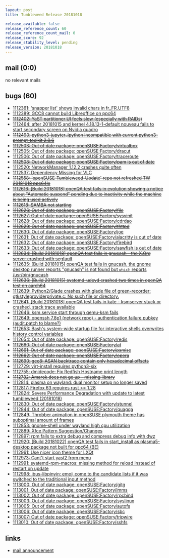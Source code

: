 ```yaml
---
layout: post
title: Tumbleweed Release 20181018

release_available: false
release_reference_count: 60
release_reference_count_mail: 0
release_score: 92
release_stability_level: pending
release_version: 20181018
---
```


## mail (0:0)

no relevant mails

## bugs (60)

<!--more-->

- [1112361: 'snapper list' shows invalid chars in fr_FR.UTF8](https://bugzilla.opensuse.org/show_bug.cgi?id=1112361)
- [1112389: GCC8 cannot build Libreoffice on ppc64](https://bugzilla.opensuse.org/show_bug.cgi?id=1112389)
- ~~[1112402: YaST partitioner UI feels slow (especially with RAIDs)](https://bugzilla.opensuse.org/show_bug.cgi?id=1112402)~~
- [1112464: after  20181015  and kernel 4.18.13-1-default nouveau fails to start secondary screen on Nvidia quadro](https://bugzilla.opensuse.org/show_bug.cgi?id=1112464)
- ~~[1112490: python3-jupyter_ipython incompatible with current python3-prompt_toolkit 2.0.6](https://bugzilla.opensuse.org/show_bug.cgi?id=1112490)~~
- ~~[1112503: Out of date package: openSUSE:Factory/virtualbox](https://bugzilla.opensuse.org/show_bug.cgi?id=1112503)~~
- [1112505: Out of date package: openSUSE:Factory/dracut](https://bugzilla.opensuse.org/show_bug.cgi?id=1112505)
- [1112506: Out of date package: openSUSE:Factory/traceroute](https://bugzilla.opensuse.org/show_bug.cgi?id=1112506)
- ~~[1112508: Out of date package: openSUSE:Factory/pam is out of date](https://bugzilla.opensuse.org/show_bug.cgi?id=1112508)~~
- [1112520: NetworkManager 1.12.2 crashes quite often](https://bugzilla.opensuse.org/show_bug.cgi?id=1112520)
- [1112537: Dependency Missing for VLC](https://bugzilla.opensuse.org/show_bug.cgi?id=1112537)
- ~~[1112558: 'openSUSE-Tumbleweed-Update' repo not refreshed TW 20181018 ppc64le](https://bugzilla.opensuse.org/show_bug.cgi?id=1112558)~~
- ~~[1112616: \[Build 20181018\] openQA test fails in evolution showing a notice about "Automatic suspend" pending due to inactivity while the machine is being used actively](https://bugzilla.opensuse.org/show_bug.cgi?id=1112616)~~
- ~~[1112618: SAMBA not starting](https://bugzilla.opensuse.org/show_bug.cgi?id=1112618)~~
- ~~[1112626: Out of date package: openSUSE:Factory/file](https://bugzilla.opensuse.org/show_bug.cgi?id=1112626)~~
- ~~[1112627: Out of date package: openSUSE:Factory/sysvinit](https://bugzilla.opensuse.org/show_bug.cgi?id=1112627)~~
- [1112628: Out of date package: openSUSE:Factory/cdrdao](https://bugzilla.opensuse.org/show_bug.cgi?id=1112628)
- ~~[1112629: Out of date package: openSUSE:Factory/thttpd](https://bugzilla.opensuse.org/show_bug.cgi?id=1112629)~~
- [1112630: Out of date package: openSUSE:Factory/joe](https://bugzilla.opensuse.org/show_bug.cgi?id=1112630)
- [1112631: Out of date package: openSUSE:Factory/alacritty is out of date](https://bugzilla.opensuse.org/show_bug.cgi?id=1112631)
- [1112632: Out of date package: openSUSE:Factory/firebird](https://bugzilla.opensuse.org/show_bug.cgi?id=1112632)
- [1112633: Out of date package: openSUSE:Factory/sawfish is out of date](https://bugzilla.opensuse.org/show_bug.cgi?id=1112633)
- ~~[1112634: \[Build 20181018\] openQA test fails in gnucash - the X.Org server crashed with segfault](https://bugzilla.opensuse.org/show_bug.cgi?id=1112634)~~
- [1112635: \[Build 20181015\] openQA test fails in gnucash, the gnome desktop runner reports "gnucash" is not found but `which` reports /usr/bin/gnucash](https://bugzilla.opensuse.org/show_bug.cgi?id=1112635)
- ~~[1112636: \[Build 20181015\] systemd-udevd crashed two times in openQA test on aarch64](https://bugzilla.opensuse.org/show_bug.cgi?id=1112636)~~
- [1112639: Python2/Glade crashes with glade file of green-recorder: gtkstyleproviderprivate.c: No such file or directory.](https://bugzilla.opensuse.org/show_bug.cgi?id=1112639)
- [1112641: \[Build 20181018\] openQA test fails in kate - ksmserver stuck or crashed, stack trace available](https://bugzilla.opensuse.org/show_bug.cgi?id=1112641)
- [1112646: ksm.service start through qemu-ksm fails](https://bugzilla.opensuse.org/show_bug.cgi?id=1112646)
- [1112649: openssh 7.8p1 (network repo) - authentication failure pubkey (audit.patch to blame?)](https://bugzilla.opensuse.org/show_bug.cgi?id=1112649)
- [1112653: Bash's system-wide startup file for interactive shells overwrites history control variables](https://bugzilla.opensuse.org/show_bug.cgi?id=1112653)
- [1112654: Out of date package: openSUSE:Factory/redis](https://bugzilla.opensuse.org/show_bug.cgi?id=1112654)
- ~~[1112660: Out of date package: openSUSE:Factory/at](https://bugzilla.opensuse.org/show_bug.cgi?id=1112660)~~
- ~~[1112661: Out of date package: openSUSE:Factory/psmisc](https://bugzilla.opensuse.org/show_bug.cgi?id=1112661)~~
- ~~[1112662: Out of date package: openSUSE:Factory/opera](https://bugzilla.opensuse.org/show_bug.cgi?id=1112662)~~
- ~~[1112690: gcc8: ASAN backtrace contain only hexadecimal offsets](https://bugzilla.opensuse.org/show_bug.cgi?id=1112690)~~
- [1112729: virt-install requires python3-six](https://bugzilla.opensuse.org/show_bug.cgi?id=1112729)
- [1112755: dmidecode: Fix Redfish Hostname print length](https://bugzilla.opensuse.org/show_bug.cgi?id=1112755)
- ~~[1112782: Amarok does not go up - missing library](https://bugzilla.opensuse.org/show_bug.cgi?id=1112782)~~
- [1112814: plasma on wayland: dual monitor setup no longer saved](https://bugzilla.opensuse.org/show_bug.cgi?id=1112814)
- [1112817: Firefox 63 requires rust >= 1.28](https://bugzilla.opensuse.org/show_bug.cgi?id=1112817)
- [1112824: Severe Performance Degradation with update to latest tumbleweed (20181018)](https://bugzilla.opensuse.org/show_bug.cgi?id=1112824)
- [1112830: Out of date package: openSUSE:Factory/stunnel](https://bugzilla.opensuse.org/show_bug.cgi?id=1112830)
- [1112844: Out of date package: openSUSE:Factory/quagga](https://bugzilla.opensuse.org/show_bug.cgi?id=1112844)
- [1112849: Throbber animation in openSUSE plymouth theme has suboptimal amount of frames](https://bugzilla.opensuse.org/show_bug.cgi?id=1112849)
- [1112853: gnome-shell under wayland high cpu utilization](https://bugzilla.opensuse.org/show_bug.cgi?id=1112853)
- [1112889: Xfce Pattern Suggestion/Changes](https://bugzilla.opensuse.org/show_bug.cgi?id=1112889)
- [1112897: rpm fails to extra debug and compress debug info with dwz](https://bugzilla.opensuse.org/show_bug.cgi?id=1112897)
- [1112920: \[Build 20181022\] openQA test fails in start_install as plasma5-desktop package not built for ppc64 (BE)](https://bugzilla.opensuse.org/show_bug.cgi?id=1112920)
- [1112961: Use nicer icon theme for LXQt](https://bugzilla.opensuse.org/show_bug.cgi?id=1112961)
- [1112973: Cant't start yast2 from menu](https://bugzilla.opensuse.org/show_bug.cgi?id=1112973)
- [1112991: syatemd-rpm-macros: missing method for reload instead of restart on update](https://bugzilla.opensuse.org/show_bug.cgi?id=1112991)
- [1112998: ibus-libpinyin: emoji come to the candidate lists if it was switched to the traditional input method](https://bugzilla.opensuse.org/show_bug.cgi?id=1112998)
- [1113000: Out of date package: openSUSE:Factory/gitg](https://bugzilla.opensuse.org/show_bug.cgi?id=1113000)
- [1113001: Out of date package: openSUSE:Factory/lmms](https://bugzilla.opensuse.org/show_bug.cgi?id=1113001)
- [1113002: Out of date package: openSUSE:Factory/rpcbind](https://bugzilla.opensuse.org/show_bug.cgi?id=1113002)
- [1113003: Out of date package: openSUSE:Factory/syslinux](https://bugzilla.opensuse.org/show_bug.cgi?id=1113003)
- [1113005: Out of date package: openSUSE:Factory/autofs](https://bugzilla.opensuse.org/show_bug.cgi?id=1113005)
- [1113006: Out of date package: openSUSE:Factory/sbc](https://bugzilla.opensuse.org/show_bug.cgi?id=1113006)
- [1113007: Out of date package: openSUSE:Factory/tripwire](https://bugzilla.opensuse.org/show_bug.cgi?id=1113007)
- [1113010: Out of date package: openSUSE:Factory/sshfs](https://bugzilla.opensuse.org/show_bug.cgi?id=1113010)



## links

- [mail announcement](https://lists.opensuse.org/opensuse-factory/2018-10/msg00231.html)
